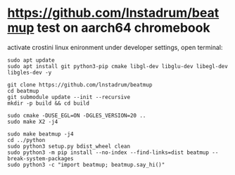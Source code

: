 # https://github.com/lnstadrum/beatmup test on aarch64 chromebook 
activate crostini linux enironment under developer settings, open terminal:

```
sudo apt update
sudo apt install git python3-pip cmake libgl-dev libglu-dev libegl-dev libgles-dev -y
```

```
git clone https://github.com/lnstadrum/beatmup
cd beatmup
git submodule update --init --recursive
mkdir -p build && cd build
```

```
sudo cmake -DUSE_EGL=ON -DGLES_VERSION=20 ..
sudo make X2 -j4
```

```
sudo make beatmup -j4
cd ../python
sudo python3 setup.py bdist_wheel clean
sudo python3 -m pip install --no-index --find-links=dist beatmup --break-system-packages
sudo python3 -c "import beatmup; beatmup.say_hi()"
```
